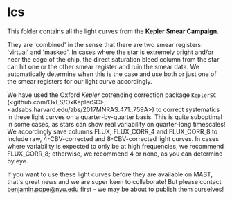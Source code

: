 # lcs

This folder contains all the light curves from the **Kepler Smear Campaign**. 

They are 'combined' in the sense that there are two smear registers: 'virtual' and 'masked'. In cases where the star is extremely bright and/or near the edge of the chip, the direct saturation bleed column from the star can hit one or the other smear register and ruin the smear data. We automatically determine when this is the case and use both or just one of the smear registers for our light curve accordingly.

We have used the Oxford *Kepler* cotrending correction package `KeplerSC` (<github.com/OxES/OxKeplerSC>; <adsabs.harvard.edu/abs/2017MNRAS.471..759A>) to correct systematics in these light curves on a quarter-by-quarter basis. This is quite suboptimal in some cases, as stars can show real variability on quarter-long timescales! We accordingly save columns FLUX, FLUX_CORR_4 and FLUX_CORR_8 to include raw, 4-CBV-corrected and 8-CBV-corrected light curves. In cases where variability is expected to only be at high frequencies, we recommend FLUX_CORR_8; otherwise, we recommend 4 or none, as you can determine by eye.

If you want to use these light curves before they are available on MAST, that's great news and we are super keen to collaborate! But please contact benjamin.pope@nyu.edu first - we may be about to publish them ourselves! 